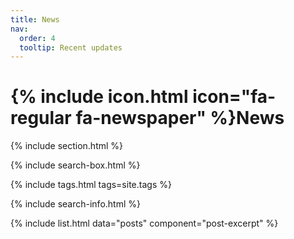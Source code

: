 ```yaml
---
title: News
nav:
  order: 4
  tooltip: Recent updates
---
```


# {% include icon.html icon="fa-regular fa-newspaper" %}News

{% include section.html %}

{% include search-box.html %}

{% include tags.html tags=site.tags %}

{% include search-info.html %}

{% include list.html data="posts" component="post-excerpt" %}
